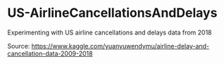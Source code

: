 # US-AirlineCancellationsAndDelays

Experimenting with US airline cancellations and delays data from 2018

Source: https://www.kaggle.com/yuanyuwendymu/airline-delay-and-cancellation-data-2009-2018
